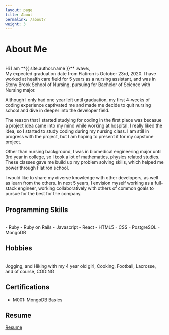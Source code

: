 ```yaml
---
layout: page
title: About
permalink: /about/
weight: 3
---
```


# **About Me**
<br>
Hi I am **{{ site.author.name }}** :wave:,<br>
My expected graduation date from Flatiron is October 23rd, 2020. I have worked at health care field for 5 years as a nursing assistant, and was in Stony Brook School of Nursing, pursuing for Bachelor of Science with Nursing major.

Although I only had one year left until graduation, my first 4-weeks of coding experience captivated me and made me decide to quit nursing school and dive in deeper into the developer field. 

The reason that I started studying for coding in the first place was becasue a project idea came into my mind while working at hospital. I really liked the idea, so I started to study coding during my nursing class. I am still in progress with the project, but I am hoping to present it for my capstone project.

Other than nursing background, I was in biomedical engineering major until 3rd year in college, so I took a lot of mathematics, physics related studies. These classes gave me build up my problem solving skills, which helped me power through Flatiron school. 

I would like to share my diverse knowledge with other developers, as well as learn from the others. In next 5 years, I envision myself working as a full-stack engineer, working collaboratively with others of common goals to pursue for the best for the company.

## Programming Skills
<br>
- Ruby
- Ruby on Rails
- Javascript
- React
- HTML5
- CSS 
- PostgreSQL
- MongoDB
<br>

<!-- <div class="row">
{% include about/skills.html title="Programming Skills" source=site.data.programming-skills %}
{% include about/skills.html title="Other Skills" source=site.data.other-skills %}
</div> -->

## Hobbies
<br>
Jogging, and Hiking with my 4 year old girl, Cooking, Football, Lacrosse, and of course, CODING  
<br>

## Certifications
- M001: MongoDB Basics


## Resume
<!-- ![](../images/Resume.png) -->
<a href="https://drive.google.com/file/d/1S3CNYfwZwIP3sX5RMtkFeEXFU8-Q5Jv0/view?usp=sharing" target="_blank">Resume</a>
